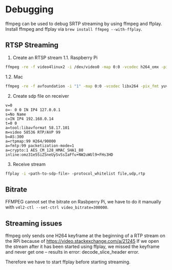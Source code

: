 # Debugging

ffmpeg can be used to debug SRTP streaming by using ffmpeg and ffplay.
Install ffmpeg and ffplay via `brew install ffmpeg --with-ffplay`.

## RTSP Streaming

1. Create an RTSP stream
1.1. Raspberry Pi
```sh
ffmpeg -re -f video4linux2 -i /dev/video0 -map 0:0 -vcodec h264_omx -pix_fmt yuv420p -r 20 -f rawvideo -tune zerolatency -b:v 1500k -bufsize 1500k -payload_type 99 -ssrc 16132552 -f rtp -srtp_out_suite AES_CM_128_HMAC_SHA1_80 -srtp_out_params omz31e5SiZSneUySvSsIaFfu+NW2uWUl9+FHs3HD "srtp://192.168.0.14:58536?rtcpport=58536&localrtcpport=58536&pkt_size=1378"
```

1.2. Mac
```sh
ffmpeg -re -f avfoundation -i "1" -map 0:0 -vcodec libx264 -pix_fmt yuv420p -r 20 -f rawvideo -tune zerolatency -b:v 1500k -bufsize 1500k -payload_type 99 -ssrc 16132552 -f rtp -srtp_out_suite AES_CM_128_HMAC_SHA1_80 -srtp_out_params omz31e5SiZSneUySvSsIaFfu+NW2uWUl9+FHs3HD "srtp://192.168.0.14:58536?rtcpport=58536&localrtcpport=58536&pkt_size=1378"
```

2. Create sdp file on receiver
```
v=0
o=- 0 0 IN IP4 127.0.0.1
s=No Name
c=IN IP4 192.168.0.14
t=0 0
a=tool:libavformat 58.17.101
m=video 58536 RTP/AVP 99
b=AS:300
a=rtpmap:99 H264/90000
a=fmtp:99 packetization-mode=1
a=crypto:1 AES_CM_128_HMAC_SHA1_80 inline:omz31e5SiZSneUySvSsIaFfu+NW2uWUl9+FHs3HD
```

3. Receive stream
```sh
ffplay -i <path-to-sdp-file> -protocol_whitelist file,udp,rtp
```

## Bitrate

FFMPEG cannot set the bitrate on Rasbperry Pi, we have to do it manually with `v4l2-ctl --set-ctrl video_bitrate=300000`.

## Streaming issues

ffmpeg only sends one H264 keyframe at the beginning of a RTP stream on the RPi because of https://video.stackexchange.com/a/21245
If we open the stream after it has been started using ffplay, we missed the keyframe and never get one – results in error: decode_slice_header error.

Therefore we have to start ffplay before starting streaming.